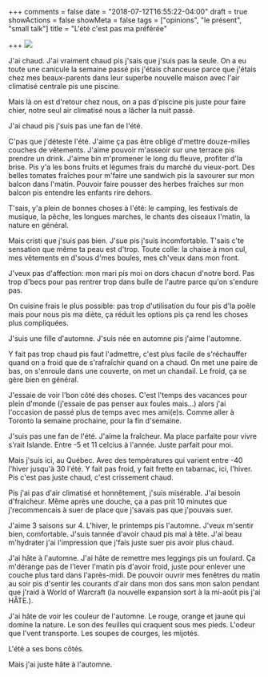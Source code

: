 +++
comments = false
date = "2018-07-12T16:55:22-04:00"
draft = true
showActions = false
showMeta = false
tags = ["opinions", "le présent", "small talk"]
title = "L'été c'est pas ma préférée"

+++
![](/uploads/2018/07/13/summer.jpg)

J'ai chaud. J'ai vraiment chaud pis j'sais que j'suis pas la seule. On a eu toute une canicule la semaine passé pis j'étais chanceuse parce que j'étais chez mes beaux-parents dans leur superbe nouvelle maison avec l'air climatisé centrale pis une piscine.

Mais là on est d'retour chez nous, on a pas d'piscine pis juste pour faire chier, notre seul air climatisé nous a lâcher la nuit passé.

J'ai chaud pis j'suis pas une fan de l'été.

C'pas que j'déteste l'été. J'aime ça pas être obligé d'mettre douze-milles couches de vêtements. J'aime pouvoir m'asseoir sur une terrace pis prendre un drink. J'aime bin m'promener le long du fleuve, profiter d'la brise. Pis y'a les bons fruits et légumes frais du marché du vieux-port. Des belles tomates fraîches pour m'faire une sandwich pis la savourer sur mon balcon dans l'matin. Pouvoir faire pousser des herbes fraîches sur mon balcon pis entendre les enfants rire dehors.

T'sais, y'a plein de bonnes choses à l'été: le camping, les festivals de musique, la pêche, les longues marches, le chants des oiseaux l'matin, la nature en général.

Mais cristi que j'suis pas bien. J'sue pis j'suis incomfortable. T'sais c'te sensation que même ta peau est d'trop. Toute colle: la chaise à mon cul, mes vêtements en d'sous d'mes boules, mes ch'veux dans mon front.

J'veux pas d'affection: mon mari pis moi on dors chacun d'notre bord. Pas trop d'becs pour pas rentrer trop dans bulle de l'autre parce qu'on s'endure pas.

On cuisine frais le plus possible: pas trop d'utilisation du four pis d'la poêle mais pour nous pis ma diète, ça réduit les options pis ça rend les choses plus compliquées.

J'suis une fille d'automne. J'suis née en automne pis j'aime l'automne.

Y fait pas trop chaud pis faut l'admettre, c'est plus facile de s'réchauffer quand on a froid que de s'rafraîchir quand on a chaud. On met une paire de bas, on s'enroule dans une couverte, on met un chandail. Le froid, ça se gère bien en général.

J'essaie de voir l'bon côté des choses. C'est l'temps des vacances pour plein d'monde (j'essaie de pas penser aux foules mais...) alors j'ai l'occasion de passé plus de temps avec mes ami(e)s. Comme aller à Toronto la semaine prochaine, pour la fin d'semaine.

J'suis pas une fan de l'été. J'aime la fraîcheur. Ma place parfaite pour vivre s'rait Islande. Entre -5 et 11 celcius à l'année. Juste parfait pour moi.

Mais j'suis ici, au Québec. Avec des températures qui varient entre -40 l'hiver jusqu'à 30 l'été. Y fait pas froid, y fait frette en tabarnac, ici, l'hiver. Pis c'est pas juste chaud, c'est crissement chaud.

Pis j'ai pas d'air climatisé et honnêtement, j'suis misérable. J'ai besoin d'fraicheur. Même après une douche, ça a pas prit 10 minutes que j'recommencais à suer de place que j'savais pas que j'pouvais suer.

J'aime 3 saisons sur 4. L'hiver, le printemps pis l'automne. J'veux m'sentir bien, comfortable. J'suis tannée d'avoir chaud pis mal à tête. J'ai beau m'hydrater j'ai l'impression que j'fais juste suer pis avoir plus chaud.

J'ai hâte à l'automne. J'ai hâte de remettre mes leggings pis un foulard. Ça m'dérange pas de l'lever l'matin pis d'avoir froid, juste pour enlever une couche plus tard dans l'après-midi. De pouvoir ouvrir mes fenêtres du matin au soir pis d'sentir les courants d'air dans mon dos sans mon salon pendant que j'raid à World of Warcraft (la nouvelle expansion sort à la mi-août pis j'ai HÂTE.).

J'ai hâte de voir les couleur de l'automne. Le rouge, orange et jaune qui domine la nature. Le son des feuilles qui craquent sous mes pieds. L'odeur que l'vent transporte. Les soupes de courges, les mijotés.

L'été a ses bons côtés.

Mais j'ai juste hâte à l'automne.